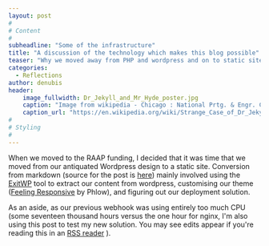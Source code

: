 ```yaml
---
layout: post
#
# Content
#
subheadline: "Some of the infrastructure"
title: "A discussion of the technology which makes this blog possible"
teaser: "Why we moved away from PHP and wordpress and on to static site generation."
categories:
  - Reflections
author: denubis
header:
    image_fullwidth: Dr_Jekyll_and_Mr_Hyde_poster.jpg
    caption: "Image from wikipedia - Chicago : National Prtg. & Engr. Co. Modifications by Papa Lima Whiskey, 1880"
    caption_url: "https://en.wikipedia.org/wiki/Strange_Case_of_Dr_Jekyll_and_Mr_Hyde#/media/File:Dr_Jekyll_and_Mr_Hyde_poster_edit2.jpg"
#
# Styling
#
---
```


When we moved to the RAAP funding, I decided that it was time that we moved from our antiquated Wordpress design to a static site. Conversion from markdown (source for the post is [here](https://github.com/FAIMS/faimsWebsite/tree/master/_posts/2016)) mainly involved using the [ExitWP](https://github.com/thomasf/exitwp) tool to extract our content from wordpress, customising our theme ([Feeling Responsive](https://phlow.github.io/feeling-responsive/) by Phlow), and figuring out our deployment solution.

As an aside, as our previous webhook was using entirely too much CPU (some seventeen thousand hours versus the one hour for nginx, I'm also using this post to test my new solution. You may see edits appear if you're reading this in an [RSS reader](http://newsblur.com) ).